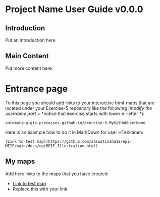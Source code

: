 # Project Name User Guide v0.0.0
## Introduction
Put an introduction here.
## Main Content
Put more content here.

# Entrance page

To this page you should add links to your interactive html-maps that are located under your Exercise-5 repository like the following (*modify the username part* + *notice that **e**xercise starts with lower e -letter *):

 `automating-gis-processes.github.io/exercise-5-MyGitHubUserName`

Here is an example how to do it in MarkDown for user HTenkanen:

```
[Link to test map](https://github.com/saswatisaha18/epi-MEIF/main/docs/epiMEIF_Illustration.html)
```

## My maps

Add here links to the maps that you have created:

 - [Link to test map](https://github.com/saswatisaha18/epi-MEIF/main/docs/epiMEIF_Illustration.html)
 - Replace this with your link

